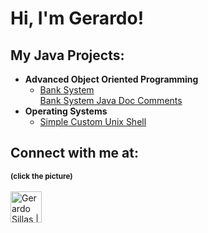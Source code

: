 <h1>Hi, I'm Gerardo! </h1>

<h2>My Java Projects:</h2>

- <b>Advanced Object Oriented Programming</b>  
  - [Bank System](https://github.com/Gerardos0/Bank-System.git)<br>
  [Bank System Java Doc Comments](https://gerardos0.github.io/Bank-System/)
- <b>Operating Systems</b>
  - [Simple Custom Unix Shell](https://github.com/Gerardos0/gerardosh.git)





<h2> Connect with me at:</h2>
<small><b>(click the picture)</b></small><br><br>

<a href="https://www.linkedin.com/in/gerardo-sillas-1aa546291/" target="_blank" rel="noopener noreferrer">
  <img src="https://upload.wikimedia.org/wikipedia/commons/c/ca/LinkedIn_logo_initials.png" alt="Gerardo Sillas | LinkedIn" width="50" style="vertical-align: middle;"/>
</a>






